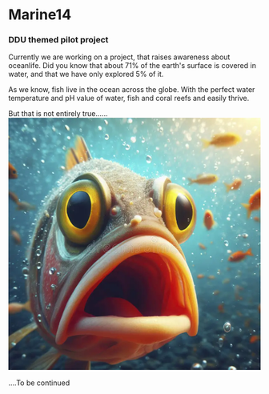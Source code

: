 # Marine14
### DDU themed pilot project
Currently we are working on a project, 
that raises awareness about oceanlife. 
Did you know that about 71% of the earth's surface is covered in water, 
and that we have only explored 5% of it. 

As we know, 
fish live in the ocean across the globe. 
With the perfect water temperature and pH value of water, 
fish and coral reefs and easily thrive. 

But that is not entirely true......
![suprised fish](assets/articleImages/fishSuprised.webp)

....To be continued
